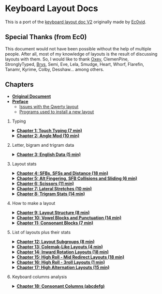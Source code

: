 
# Keyboard Layout Docs
This is a port of the [keyboard layout doc V2](https://bit.ly/layout-doc-v2) originally made by [Ec0vid](https://github.com/ec0vid).

## Special Thanks (from Ec0)
This document would not have been possible without the help of multiple people. After all, most of my knowledge of layouts is the result of discussing layouts with them. So, I would like to thank [Oxey](https://oxey.dev/), ClemenPine, StronglyTyped, [Brys](https://github.com/GalileoBlues/), Semi, Eve, Lela, Smudge, Heart, Whorf, Flarefin, Tanamr, Kyrime, Colby, Desshaw... among others.

## Chapters
- [**Original Document**](https://bit.ly/layout-doc-v2)
- [**Preface**](preface.md)
    - [Issues with the Qwerty layout](preface.md#issues-with-the-Qwerty-layout)
    - [Programs used to install a new layout](preface.md#programs-used-to-install-a-new-layout)

1.  Typing
	<details markdown="1">
	<summary><strong><a href="book/Chapter 1%3A Touch Typing (7 min).md">Chapter 1: Touch Typing (7 min)</a></strong></summary>

	- <a href="book/Chapter 1%3A Touch Typing (7 min).md#11-touch-typing">1.1. Touch typing</a>
	- <a href="book/Chapter 1%3A Touch Typing (7 min).md#12-the-home-row">1.2. The home row</a>
	- <a href="book/Chapter 1%3A Touch Typing (7 min).md#13-the-top-and-bottom-row">1.3. The top and bottom row</a>
	- <a href="book/Chapter 1%3A Touch Typing (7 min).md#14-how-to-learn-a-new-layout">1.4. How to learn a new layout</a>
	- <a href="book/Chapter 1%3A Touch Typing (7 min).md#15-word-tests">1.5. Word tests</a>
	- <a href="book/Chapter 1%3A Touch Typing (7 min).md#16-punctuation-and-shift">1.6. Punctuation and shift</a>
	- <a href="book/Chapter 1%3A Touch Typing (7 min).md#17-quotes">1.7. Quotes</a>
	- <a href="book/Chapter 1%3A Touch Typing (7 min).md#18-swapping-caps-lock-and-backspace-(on-windows)">1.8. Swapping Caps lock and Backspace (on Windows)</a>

	</details>

	<details markdown="1">
    <summary><strong><a href="book/Chapter 2%3A Angle Mod (10 min).md">Chapter 2: Angle Mod (10 min)</a></strong></summary>

	- <a href="book/Chapter 2%3A Angle Mod (10 min).md#21-improved-typing-technique">2.1. Improved typing technique</a>
	- <a href="book/Chapter 2%3A Angle Mod (10 min).md#22-ansi-and-iso-standards">2.2. ANSI and ISO standards</a>
	- <a href="book/Chapter 2%3A Angle Mod (10 min).md#23-angle-modding-a-layout">2.3. Angle modding a layout</a>
	- <a href="book/Chapter 2%3A Angle Mod (10 min).md#231-ansi-angle-mod-example">2.3.1. ANSI angle mod example</a>
	- <a href="book/Chapter 2%3A Angle Mod (10 min).md#232-iso-angle-mod-example">2.3.2. ISO angle mod example</a>
	- <a href="book/Chapter 2%3A Angle Mod (10 min).md#24-un-angle-modding-a-layout">2.4. Un-angle modding a layout</a>
	- <a href="book/Chapter 2%3A Angle Mod (10 min).md#25-errors-to-avoid-with-angle-mod">2.5. Errors to avoid with angle mod</a>
	- <a href="book/Chapter 2%3A Angle Mod (10 min).md#251-learning-a-standard-layout-with-angle-mod-fingering-(angle-cheat)">2.5.1. Learning a standard layout with angle mod fingering (angle cheat)</a>
	- <a href="book/Chapter 2%3A Angle Mod (10 min).md#252-learning-an-angled-modded-layout-with-standard-fingering">2.5.2. Learning an angled modded layout with standard fingering</a>
	- <a href="book/Chapter 2%3A Angle Mod (10 min).md#26-how-to-tell-if-a-layout-is-angle-modded-or-not">2.6. How to tell if a layout is angle modded or not</a>

	</details>

2. Letter, bigram and trigram data
	<details markdown="1">
	<summary><strong><a href="book/Chapter 3%3A English Data (5 min).md">Chapter 3: English Data (5 min)</a></strong></summary>

	- <a href="book/Chapter 3%3A English Data (5 min).md#31-english-letter-frequency">3.1. English letter frequency</a>
	- <a href="book/Chapter 3%3A English Data (5 min).md#32-top-50-bigrams">3.2. Top 50 bigrams</a>
	- <a href="book/Chapter 3%3A English Data (5 min).md#33-top-50-trigrams">3.3. Top 50 trigrams</a>
	- <a href="book/Chapter 3%3A English Data (5 min).md#34-extended-bigram-tables">3.4. Extended bigram tables</a>
	- <a href="book/Chapter 3%3A English Data (5 min).md#35-vowel--vowel-bigrams">3.5. Vowel + vowel bigrams</a>
	- <a href="book/Chapter 3%3A English Data (5 min).md#36-consonant--consonant-bigrams">3.6. Consonant + consonant bigrams</a>
	- <a href="book/Chapter 3%3A English Data (5 min).md#37-consonant--vowel-bigrams">3.7. Consonant + vowel bigrams</a>
	- <a href="book/Chapter 3%3A English Data (5 min).md#38-double-letters">3.8. Double letters</a>
	- <a href="book/Chapter 3%3A English Data (5 min).md#39-consonant-only-trigrams">3.9. Consonant only trigrams</a>
	- <a href="book/Chapter 3%3A English Data (5 min).md#310-consonant-only-trigrams-(excluding-y)">3.10. Consonant only trigrams (excluding Y)</a>
	- <a href="book/Chapter 3%3A English Data (5 min).md#311-top-words-with-apostrophe">3.11. Top words with apostrophe</a>
	- <a href="book/Chapter 3%3A English Data (5 min).md#312-top-trigrams-with-apostrophe">3.12. Top trigrams with apostrophe</a>

	</details>

3. Layout stats
	<details markdown="1">
	<summary><strong><a href="book/Chapter 4%3A SFBs, SFSs and Distance (18 min).md">Chapter 4: SFBs, SFSs and Distance (18 min)</a></strong></summary>

	- <a href="book/Chapter 4%3A SFBs, SFSs and Distance (18 min).md#41-same-finger-bigrams-sfbs">4.1. Same finger bigrams (SFBs)</a>
	- <a href="book/Chapter 4%3A SFBs, SFSs and Distance (18 min).md#42-calculating-the-distance-between-two-keys">4.2. Calculating the distance between two keys</a>
	- <a href="book/Chapter 4%3A SFBs, SFSs and Distance (18 min).md#43-1u-and-2u-sfb">4.3. 1U and 2U SFB</a>
	- <a href="book/Chapter 4%3A SFBs, SFSs and Distance (18 min).md#44-diagonals">4.4. Diagonals</a>
	- <a href="book/Chapter 4%3A SFBs, SFSs and Distance (18 min).md#45-same-finger-skipgrams-sfss">4.5. Same finger Skipgrams (SFSs)</a>
	- <a href="book/Chapter 4%3A SFBs, SFSs and Distance (18 min).md#46-distance-on-a-layout">4.6. Distance on a layout</a>
	- <a href="book/Chapter 4%3A SFBs, SFSs and Distance (18 min).md#47-decentivicing-2u-sfbs-and-sfss">4.7. Decentivicing 2U SFBs and SFSs</a>
	- <a href="book/Chapter 4%3A SFBs, SFSs and Distance (18 min).md#48-distributing-movement-across-the-fingers">4.8. Distributing movement across the fingers</a>
	- <a href="book/Chapter 4%3A SFBs, SFSs and Distance (18 min).md#49-distance-on-qwerty">4.9. Distance on Qwerty</a>
	- <a href="book/Chapter 4%3A SFBs, SFSs and Distance (18 min).md#410-examples-of-bad-words-on-qwerty">4.10. Examples of bad words on Qwerty</a>
		- <a href="book/Chapter 4%3A SFBs, SFSs and Distance (18 min).md#4101-heavy-sfs-words-on-qwerty">4.10.1. Heavy SFS words on Qwerty</a>
		- <a href="book/Chapter 4%3A SFBs, SFSs and Distance (18 min).md#4102-heavy-sfb-words-on-qwerty">4.10.2. Heavy SFB words on Qwerty</a>

	</details>

	<details markdown="1">
	<summary><strong><a href="book/Chapter 5%3A Alt Fingering, SFB Collisions and Sliding (6 min).md">Chapter 5: Alt Fingering, SFB Collisions and Sliding (6 min)</a></strong></summary>

	- <a href="book/Chapter 5%3A Alt Fingering, SFB Collisions and Sliding (6 min).md#51-alt-fingering">5.1. Alt fingering</a>
	- <a href="book/Chapter 5%3A Alt Fingering, SFB Collisions and Sliding (6 min).md#52-sfb-collisions">5.2. SFB collisions</a>
	- <a href="book/Chapter 5%3A Alt Fingering, SFB Collisions and Sliding (6 min).md#53-designing-a-layout-with-alt-fingering-in-mind">5.3. Designing a layout with alt fingering in mind</a>
	- <a href="book/Chapter 5%3A Alt Fingering, SFB Collisions and Sliding (6 min).md#54-most-comfortable-alt-fingers">5.4. Most comfortable alt fingers</a>
		- <a href="book/Chapter 5%3A Alt Fingering, SFB Collisions and Sliding (6 min).md#541-on-row-stagger">5.4.1. On row stagger</a>
		- <a href="book/Chapter 5%3A Alt Fingering, SFB Collisions and Sliding (6 min).md#542-on-matrix">5.4.2. On matrix</a>
	- <a href="book/Chapter 5%3A Alt Fingering, SFB collisions and Sliding (6 min).md#55-sliding">5.5. Sliding</a>
	uuu

	</details>

	<details markdown="1">
	<summary><strong><a href="book/Chapter 6%3A Scissors (11 min).md">Chapter 6: Scissors (11 min)</a></strong></summary>

	- <a href="book/Chapter 6%3A Scissors (11 min).md#61-row-skips-vs-scissors">6.1. Row skips vs scissors</a>
	- <a href="book/Chapter 6%3A Scissors (11 min).md#62-full-scissors-bigrams-fsbs">6.2. Full scissors bigrams (FSBs)</a>
	- <a href="book/Chapter 6%3A Scissors (11 min).md#63-other-potential-scissors">6.3. Other potential scissors</a>
	- <a href="book/Chapter 6%3A Scissors (11 min).md#64-scissor-angle">6.4. Scissor angle</a>
	- <a href="book/Chapter 6%3A Scissors (11 min).md#65-adjacent-vs-non-adjacent-scissors">6.5. Adjacent vs non adjacent scissors</a>
	- <a href="book/Chapter 6%3A Scissors (11 min).md#66-full-scissor-skipgrams-fsss">6.6. Full scissor skipgrams (FSSs)</a>
	- <a href="book/Chapter 6%3A Scissors (11 min).md#67-half-scissors-bigrams-hsbs">6.7. Half scissors bigrams (HSBs)</a>
	- <a href="book/Chapter 6%3A Scissors (11 min).md#68-half-scissor-skipgrams-hsss">6.8. Half scissor skipgrams (HSSs)</a>
	- <a href="book/Chapter 6%3A Scissors (11 min).md#69-keysolve-analyzer">6.9. Keysolve analyzer</a>
	- <a href="book/Chapter 6%3A Scissors (11 min).md#610-minimizing-scissors">6.10. Minimizing scissors</a>
		- <a href="book/Chapter 6%3A Scissors (11 min).md#6101-reducing-bottom-row-use">6.10.1. Reducing bottom row use</a>
		- <a href="book/Chapter 6%3A Scissors (11 min).md#6102-strategically-avoiding-scissors">6.10.2. Strategically avoiding scissors</a>
		- <a href="book/Chapter 6%3A Scissors (11 min).md#6103-common-scissors-in-layouts">6.10.3. Common scissors in layouts</a>

	</details>

	<details markdown="1">
	<summary><strong><a href="book/Chapter 7%3A Lateral Stretches (10 min).md">Chapter 7: Lateral Stretches (10 min)</a></strong></summary>

	- <a href="book/Chapter 7%3A Lateral Stretches (10 min).md#71-the-center-column">7.1. The center column</a>
	- <a href="book/Chapter 7%3A Lateral Stretches (10 min).md#72-lateral-stretch-bigrams-lsbs">7.2. Lateral stretch bigrams (LSBs)</a>
	- <a href="book/Chapter 7%3A Lateral Stretches (10 min).md#73-lateral-stretch-skipgrams-lsss">7.3. Lateral stretch skipgrams (LSSs)</a>
	- <a href="book/Chapter 7%3A Lateral Stretches (10 min).md#74-row-stagger-vs-matrix-lsbs">7.4. Row stagger vs matrix LSBs</a>
		- <a href="book/Chapter 7%3A Lateral Stretches (10 min).md#741-lsbs-on-matrix-only">7.4.1. LSBs on matrix only</a>
		- <a href="book/Chapter 7%3A Lateral Stretches (10 min).md#742-lsbs-on-row-stagger-only">7.4.2. LSBs on row stagger only</a>
		- <a href="book/Chapter 7%3A Lateral Stretches (10 min).md#743-lsbs-on-both-matrix-and-row-stagger">7.4.3. LSBs on both matrix and row stagger</a>
			- <a href="book/Chapter 7%3A Lateral Stretches (10 min).md#same-length">Same length</a>
			- <a href="book/Chapter 7%3A Lateral Stretches (10 min).md#longer-on-row-stagger">Longer on row stagger</a>
		- <a href="book/Chapter 7%3A Lateral Stretches (10 min).md#744-angle-mod-specific-lsbs">7.4.4. Angle mod specific LSBs</a>
	- <a href="book/Chapter 7%3A Lateral Stretches (10 min).md#75-vowel-hand-and-lSBs">7.5. Vowel hand and LSBs</a>
	- <a href="book/Chapter 7%3A Lateral Stretches (10 min).md#76-minimizing-stretches">7.6. Minimizing stretches</a>
		- <a href="book/Chapter 7%3A Lateral Stretches (10 min).md#761-reducing-center-column-use">7.6.1. Reducing center column use</a>
		- <a href="book/Chapter 7%3A Lateral Stretches (10 min).md#762-strategically-avoiding-stretches">7.6.2. Strategically avoiding stretches</a>

	</details>

	<details markdown="1">
	<summary><strong><a href="book/Chapter 8%3A Trigram Stats (14 min).md">Chapter 8: Trigram Stats (14 min)</a></strong></summary>

	- <a href="book/Chapter 8%3A Trigram Stats (14 min).md#81-alts-rolls-3rolls-&-redir">8.1. Alts, rolls, 3rolls & redir</a>
	- <a href="book/Chapter 8%3A Trigram Stats (14 min).md#82-the-relation-between-alts,-rolls,-3rolls-and-redir">8.2. The relation between alts, rolls, 3rolls and redir</a>
	- <a href="book/Chapter 8%3A Trigram Stats (14 min).md#83-balancing-alternation-&-rolling">8.3. Balancing alternation & rolling</a>
	- <a href="book/Chapter 8%3A Trigram Stats (14 min).md#84-which-consonants-lead-to-higher-or-lower-rolling">8.4. Which consonants lead to higher or lower rolling</a>
	- <a href="book/Chapter 8%3A Trigram Stats (14 min).md#85-common-trigrams-rolls--alternation">8.5. Common trigrams, rolls & alternation</a>
	- <a href="book/Chapter 8%3A Trigram Stats (14 min).md#86-roll-comfort">8.6. Roll comfort</a>
	- <a href="book/Chapter 8%3A Trigram Stats (14 min).md#87-which-consonants-lead-to-higher-or-lower-redirects">8.7. Which consonants lead to higher or lower redirects</a>
	- <a href="book/Chapter 8%3A Trigram Stats (14 min).md#88-common-trigrams--redirects">8.8. Common trigrams & redirects</a>
	- <a href="book/Chapter 8%3A Trigram Stats (14 min).md#89-weak-redirects">8.9. “Weak” redirects</a>
	- <a href="book/Chapter 8%3A Trigram Stats (14 min).md#810-common-trigrams--3rolls">8.10. Common trigrams & 3rolls</a>

	</details>

4. How to make a layout
	<details markdown="1">
	<summary><strong><a href="book/Chapter 9%3A Layout Structure (8 min).md">Chapter 9: Layout Structure (8 min)</a></strong></summary>

	- <a href="book/Chapter 9%3A Layout Structure (8 min).md#91-letter-stacks">9.1. Letter stacks</a>
	- <a href="book/Chapter 9%3A Layout Structure (8 min).md#92-one-consonant-stack">9.2. One consonant stack</a>
	- <a href="book/Chapter 9%3A Layout Structure (8 min).md#93-one-vowel-stack">9.3. One vowel stack</a>
	- <a href="book/Chapter 9%3A Layout Structure (8 min).md#94-two-stacks-1-vowel--1-consonant">9.4. Two stacks (1 vowel + 1 consonant)</a>
		- <a href="book/Chapter 9%3A Layout Structure (8 min).md#941-with-c-on-index">9.4.1. With C on index</a>
		- <a href="book/Chapter 9%3A Layout Structure (8 min).md#942-with-c-on-pinky">9.4.2. With C on pinky</a>
	- <a href="book/Chapter 9%3A Layout Structure (8 min).md#95-summary-table">9.5. Summary table</a>

	</details>

	<details markdown="1">
	<summary><strong><a href="book/Chapter 10%3A Vowel Blocks and Punctuation (14 min).md">Chapter 10: Vowel Blocks and Punctuation (14 min)</a></strong></summary>

	- <a href="book/Chapter 10%3A Vowel Blocks and Punctuation (14 min).md#101-challenging-the-home-row-convention">10.1. Challenging the home row convention</a>
	- <a href="book/Chapter 10%3A Vowel Blocks and Punctuation (14 min).md#102-oe-stack">10.2. OE stack</a>
		- <a href="book/Chapter 10%3A Vowel Blocks and Punctuation (14 min).md#ua-oe-yi">UA OE YI</a>
		- <a href="book/Chapter 10%3A Vowel Blocks and Punctuation (14 min).md#oe-ui-a">OE UI A</a>
	- <a href="book/Chapter 10%3A Vowel Blocks and Punctuation (14 min).md#103-oa-stack">10.3. OA stack</a>
		- <a href="book/Chapter 10%3A Vowel Blocks and Punctuation (14 min).md#oa-ue-i">OA UE I</a>
		- <a href="book/Chapter 10%3A Vowel Blocks and Punctuation (14 min).md#ue-oa-yi">UE OA YI</a>
		- <a href="book/Chapter 10%3A Vowel Blocks and Punctuation (14 min).md#oa-ui-e">OA UI E</a>
	- <a href="book/Chapter 10%3A Vowel Blocks and Punctuation (14 min).md#104-without-oe-or-oa">10.4. Without OE or OA</a>
		- <a href="book/Chapter 10%3A Vowel Blocks and Punctuation (14 min).md#ue-yi-o">UE YI O</a>
		- <a href="book/Chapter 10%3A Vowel Blocks and Punctuation (14 min).md#ue-a-o">UE A O</a>
	- <a href="book/Chapter 10%3A Vowel Blocks and Punctuation (14 min).md#105-with-an-u-column-very-rare">10.5. With an U column (very rare)</a>
	- <a href="book/Chapter 10%3A Vowel Blocks and Punctuation (14 min).md#106-avoiding-an-uiy-column">10.6. Avoiding an UIY column</a>
	- <a href="book/Chapter 10%3A Vowel Blocks and Punctuation (14 min).md#107-punctuation-sfbs">10.7. Punctuation SFBs</a>
		- <a href="book/Chapter 10%3A Vowel Blocks and Punctuation (14 min).md#vowels--punctuation">Vowels + punctuation</a>
		- <a href="book/Chapter 10%3A Vowel Blocks and Punctuation (14 min).md#consonants--punctuation">Consonants + punctuation</a>
		- <a href="book/Chapter 10%3A Vowel Blocks and Punctuation (14 min).md#other">Other</a>
	- <a href="book/Chapter 10%3A Vowel Blocks and Punctuation (14 min).md#108-punctuation-setup-examples">10.8. Punctuation setup examples</a>
	- <a href="book/Chapter 10%3A Vowel Blocks and Punctuation (14 min).md#109-should-the-index-finger-be-used-for-consonants-or-vowels?">10.9. Should the index finger be used for consonants or vowels?</a>
		- <a href="book/Chapter 10%3A Vowel Blocks and Punctuation (14 min).md#1091-consonant-index">10.9.1 Consonant index</a>
		- <a href="book/Chapter 10%3A Vowel Blocks and Punctuation (14 min).md#1092-vowel-index">10.9.2 Vowel index</a>

	</details>

	<details markdown="1">
	<summary><strong><a href="book/Chapter 11%3A Consonant Blocks (7 min).md">Chapter 11: Consonant Blocks (7 min)</a></strong></summary>

	- <a href="book/Chapter 11%3A Consonant Blocks (7 min).md#111-consonant-columns-table">11.1. Consonant columns table</a>
	- <a href="book/Chapter 11%3A Consonant Blocks (7 min).md#112-consonant-patterns">11.2. Consonant patterns</a>
	- <a href="book/Chapter 11%3A Consonant Blocks (7 min).md#113-bottom-row-use-on-the-consonant-side">11.3. Bottom row use on the consonant side</a>
	- <a href="book/Chapter 11%3A Consonant Blocks (7 min).md#114-hn-stack-(most-popular)">11.4. HN stack (most popular)</a>
		- <a href="book/Chapter 11%3A Consonant Blocks (7 min).md#lr--hnb">LR + HNB</a>
		- <a href="book/Chapter 11%3A Consonant Blocks (7 min).md#lr--hnm">LR + HNM</a>
		- <a href="book/Chapter 11%3A Consonant Blocks (7 min).md#wr--hnl">WR + HNL</a>
	- <a href="book/Chapter 11%3A Consonant Blocks (7 min).md#115-hr-stack">11.5. HR stack</a>
		- <a href="book/Chapter 11%3A Consonant Blocks (7 min).md#fsv--lrh">FSV + LRH</a>
		- <a href="book/Chapter 11%3A Consonant Blocks (7 min).md#pnb--lrh">PNB + LRH</a>
	- <a href="book/Chapter 11%3A Consonant Blocks (7 min).md#116-rn-stack">11.6. RN stack</a>
		- <a href="book/Chapter 11%3A Consonant Blocks (7 min).md#lhm-or-lh--rn">LHM or LH + RN</a>
		- <a href="book/Chapter 11%3A Consonant Blocks (7 min).md#ls--rn">LS + RN</a>
		- <a href="book/Chapter 11%3A Consonant Blocks (7 min).md#ltm--rn">LTM + RN</a>
	- <a href="book/Chapter 11%3A Consonant Blocks (7 min).md#117-without-hn,-hr-or-rn">11.7. Without HN, HR or RN</a>
		- <a href="book/Chapter 11%3A Consonant Blocks (7 min).md#lr--cs">LR + CS</a>
		- <a href="book/Chapter 11%3A Consonant Blocks (7 min).md#lnm-or-ln--cs">LNM or LN + CS</a>
		- <a href="book/Chapter 11%3A Consonant Blocks (7 min).md#lhm--cs">LHM + CS</a>
		- <a href="book/Chapter 11%3A Consonant Blocks (7 min).md#ltm--cs">LTM + CS</a>

	</details>

5. List of layouts plus their stats
	<details markdown="1">
	<summary><strong><a href="book/Chapter 12%3A Layout Subgroups (8 min).md">Chapter 12: Layout Subgroups (8 min)</a></strong></summary>

	- <a href="book/Chapter 12%3A Layout Subgroups (8 min).md#121-classifying-layouts">12.1. Classifying layouts</a>
	- <a href="book/Chapter 12%3A Layout Subgroups (8 min).md#122-layout-stat-table">12.2. Layout stat table</a>
	- <a href="book/Chapter 12%3A Layout Subgroups (8 min).md#123-how-the-stats-were-obtained">12.3. How the stats were obtained</a>
	- <a href="book/Chapter 12%3A Layout Subgroups (8 min).md#124-stats-thresholds">12.4. Stats thresholds</a>
	- <a href="book/Chapter 12%3A Layout Subgroups (8 min).md#125-hand-balance-nuances">12.5. Hand balance nuances</a>

	</details>

	<details markdown="1">
	<summary><strong><a href="book/Chapter 13%3A Colemak-Like Layouts (4 min).md">Chapter 13: Colemak-Like Layouts (4 min)</a></strong></summary>

	- <a href="book/Chapter 13%3A Colemak-Like Layouts (4 min).md#131-colemak">13.1. Colemak</a>
	- <a href="book/Chapter 13%3A Colemak-Like Layouts (4 min).md#132-colemak-like-arrangements">13.2. Colemak-like arrangements</a>
		- <a href="book/Chapter 13%3A Colemak-Like Layouts (4 min).md#1321-hnlm-index--4-vowels">13.2.1. HNLM index + 4 vowels</a>
			- <a href="book/Chapter 13%3A Colemak-Like Layouts (4 min).md#arst">ARST</a>
		- <a href="book/Chapter 13%3A Colemak-Like Layouts (4 min).md#1322-fnhpb-index--4-vowels">13.2.2. FNHPB index + 4 vowels</a>
			- <a href="book/Chapter 13%3A Colemak-Like Layouts (4 min).md#arst--arts">ARST / ARTS</a>
			- <a href="book/Chapter 13%3A Colemak-Like Layouts (4 min).md#isrt--irst">ISRT / IRST</a>

	</details>

	<details markdown="1">
	<summary><strong><a href="book/Chapter 14%3A Inward Rotation Layouts (18 min).md">Chapter 14: Inward Rotation Layouts (18 min)</a></strong></summary>

	- <a href="book/Chapter 14%3A Inward Rotation Layouts (18 min).md#141-in-rolls--out-rolls">14.1. In-rolls  out-rolls</a>
	- <a href="book/Chapter 14%3A Inward Rotation Layouts (18 min).md#142-how-to-arrange-the-vowels-for-in-rolls">14.2. How to arrange the vowels for in-rolls</a>
		- <a href="book/Chapter 14%3A Inward Rotation Layouts (18 min).md#yi-oe-ua-vowel-block">YI OE UA vowel block</a>
		- <a href="book/Chapter 14%3A Inward Rotation Layouts (18 min).md#yi-oa-ue,--i-oa-ue----e-oa-ui-vowel-blocks">YI OA UE,  I OA UE    E OA UI vowel blocks</a>
	- <a href="book/Chapter 14%3A Inward Rotation Layouts (18 min).md#143-how-to-arrange-the-consonants-for-in-rolls">14.3. How to arrange the consonants for in-rolls</a>
		- <a href="book/Chapter 14%3A Inward Rotation Layouts (18 min).md#1431-consonants-on-the-vowel-hand">14.3.1. Consonants on the vowel hand</a>
		- <a href="book/Chapter 14%3A Inward Rotation Layouts (18 min).md#1432-consonants-on-the-consonant-hand">14.3.2. Consonants on the consonant hand</a>
		- <a href="book/Chapter 14%3A Inward Rotation Layouts (18 min).md#1433-n--h-on-separate-hands">14.3.3. N  H on separate hands</a>
	- <a href="book/Chapter 14%3A Inward Rotation Layouts (18 min).md#144-avoiding-a-nh-column">14.4. Avoiding a NH column</a>
	- <a href="book/Chapter 14%3A Inward Rotation Layouts (18 min).md#145-in-roll-ratio">14.5. In-roll ratio</a>
	- <a href="book/Chapter 14%3A Inward Rotation Layouts (18 min).md#146-out-rolls-vs-alternation">14.6. Out-rolls vs alternation</a>
	- <a href="book/Chapter 14%3A Inward Rotation Layouts (18 min).md#147-layout-arrangements-for-in-rolls">14.7. Layout arrangements for in-rolls</a>
		- <a href="book/Chapter 14%3A Inward Rotation Layouts (18 min).md#1471-h--vowels">14.7.1. H + vowels</a>
			- <a href="book/Chapter 14%3A Inward Rotation Layouts (18 min).md#nrst--nsrt--nrts--rsnt…">NRST / NSRT / NRTS / RSNT…</a>
		- <a href="book/Chapter 14%3A Inward Rotation Layouts (18 min).md#1472-nr--vowels">14.7.2. NR + vowels</a>
			- <a href="book/Chapter 14%3A Inward Rotation Layouts (18 min).md#csth">CSTH</a>
			- <a href="book/Chapter 14%3A Inward Rotation Layouts (18 min).md#sthc">STHC</a>
		- <a href="book/Chapter 14%3A Inward Rotation Layouts (18 min).md#1473-n-or-nl--vowels">14.7.3. N or NL + vowels</a>
			- <a href="book/Chapter 14%3A Inward Rotation Layouts (18 min).md#rsth">RSTH</a>
			- <a href="book/Chapter 14%3A Inward Rotation Layouts (18 min).md#trsh">TRSH</a>
		- <a href="book/Chapter 14%3A Inward Rotation Layouts (18 min).md#1474-lrw--vowels">14.7.4. LRW + vowels</a>
			- <a href="book/Chapter 14%3A Inward Rotation Layouts (18 min).md#nsth">NSTH</a>
		- <a href="book/Chapter 14%3A Inward Rotation Layouts (18 min).md#1475-c--vowels">14.7.5. C + vowels</a>
			- <a href="book/Chapter 14%3A Inward Rotation Layouts (18 min).md#nsth">NSTH</a>

	</details>

	<details markdown="1">
	<summary><strong><a href="book/Chapter 15%3A High Roll - Mid Redirect Layouts (18 min).md">Chapter 15: High Roll - Mid Redirect Layouts (18 min)</a></strong></summary>

	- <a href="book/Chapter 15%3A High Roll - Mid Redirect Layouts (18 min).md#151-rolls--redirects">15.1. Rolls & redirects</a>
	- <a href="book/Chapter 15%3A High Roll - Mid Redirect Layouts (18 min).md#152-basics">15.2. Basics</a>
	- <a href="book/Chapter 15%3A High Roll - Mid Redirect Layouts (18 min).md#153-layout-arrangements-for-high-roll---mid-redirects">15.3. Layout arrangements for high roll - mid redirects</a>
		- <a href="book/Chapter 15%3A High Roll - Mid Redirect Layouts (18 min).md#1531-nh--vowels">15.3.1. NH + vowels</a>
			- <a href="book/Chapter 15%3A High Roll - Mid Redirect Layouts (18 min).md#crst">CRST</a>
			- <a href="book/Chapter 15%3A High Roll - Mid Redirect Layouts (18 min).md#strd--srtd--srtc">STRD / SRTD / SRTC</a>
		- <a href="book/Chapter 15%3A High Roll - Mid Redirect Layouts (18 min).md#1532-hm-or-hml--vowels">15.3.2. HM or HML + vowels</a>
			- <a href="book/Chapter 15%3A High Roll - Mid Redirect Layouts (18 min).md#nrts--rnts">NRTS / RNTS</a>
			- <a href="book/Chapter 15%3A High Roll - Mid Redirect Layouts (18 min).md#sntc--sntd--stnd">SNTC / SNTD / STND</a>
		- <a href="book/Chapter 15%3A High Roll - Mid Redirect Layouts (18 min).md#1533-lrh--vowels">15.3.3. LRH + vowels</a>
			- <a href="book/Chapter 15%3A High Roll - Mid Redirect Layouts (18 min).md#sntm--nstm--nstd">SNTM / NSTM / NSTD</a>
	- <a href="book/Chapter 15%3A High Roll - Mid Redirect Layouts (18 min).md#154-space-thumb-optimization">15.4. Space thumb optimization</a>
		- <a href="book/Chapter 15%3A High Roll - Mid Redirect Layouts (18 min).md#1541-space-trigrams">15.4.1. Space trigrams</a>
		- <a href="book/Chapter 15%3A High Roll - Mid Redirect Layouts (18 min).md#1542-how-rolls-and-redirects-involving-space-work">15.4.2. How rolls and redirects involving space work</a>
		- <a href="book/Chapter 15%3A High Roll - Mid Redirect Layouts (18 min).md#1543-example-of-analyzing-space-trigrams-in-a-layout">15.4.3. Example of analyzing space trigrams in a layout</a>
		- <a href="book/Chapter 15%3A High Roll - Mid Redirect Layouts (18 min).md#1544-a200-analyzer">15.4.4. a200 analyzer</a>
		- <a href="book/Chapter 15%3A High Roll - Mid Redirect Layouts (18 min).md#1545-hand-balance-and-space">15.4.5. Hand balance and space</a>
		- <a href="book/Chapter 15%3A High Roll - Mid Redirect Layouts (18 min).md#1546-keeping-your-current-space-thumb">15.4.6. Keeping your current space thumb</a>

	</details>

	<details markdown="1">
	<summary><strong><a href="book/Chapter 16%3A High Roll - 3roll Layouts (1 min).md">Chapter 16: High Roll - 3roll Layouts (1 min)</a></strong></summary>

	- <a href="book/Chapter 16%3A High Roll - 3roll Layouts (1 min).md#161-3rolls">16.1. 3rolls</a>
	- <a href="book/Chapter 16%3A High Roll - 3roll Layouts (1 min).md#162-layout-arrangements-for-3rolls">16.2. Layout arrangements for 3rolls</a>
		- <a href="book/Chapter 16%3A High Roll - 3roll Layouts (1 min).md#seht--reht--ints">SEHT / REHT / INTS</a>

	</details>

	<details markdown="1">
	<summary><strong><a href="book/Chapter 17%3A High Alternation Layouts (15 min).md">Chapter 17: High Alternation Layouts (15 min)</a></strong></summary>

	- <a href="book/Chapter 17%3A High Alternation Layouts (15 min).md#171-alternation">17.1. Alternation</a>
	- <a href="book/Chapter 17%3A High Alternation Layouts (15 min).md#172-layout-arrangements-for-high-alternation">17.2. Layout arrangements for high alternation</a>
		- <a href="book/Chapter 17%3A High Alternation Layouts (15 min).md#1721-h--vowels">17.2.1. H + vowels</a>
			- <a href="book/Chapter 17%3A High Alternation Layouts (15 min).md#nrts--nrst">NRTS / NRST</a>
			- <a href="book/Chapter 17%3A High Alternation Layouts (15 min).md#csnt">CSNT</a>
		- <a href="book/Chapter 17%3A High Alternation Layouts (15 min).md#1722-c--vowels">17.2.2. C + vowels</a>
			- <a href="book/Chapter 17%3A High Alternation Layouts (15 min).md#srnt--srht--srtn--strn-nh-column">SRNT / SRHT / SRTN / STRN (NH column)</a>
			- <a href="book/Chapter 17%3A High Alternation Layouts (15 min).md#nstr--sntr--nsrt--snrt-lhr-column">NSTR / SNTR / NSRT / SNRT (LHR column)</a>
			- <a href="book/Chapter 17%3A High Alternation Layouts (15 min).md#shrt--snht--snth--hsnt-rn-column">SHRT / SNHT / SNTH / HSNT (RN column)</a>
			- <a href="book/Chapter 17%3A High Alternation Layouts (15 min).md#rsnt--snrt">RSNT / SNRT</a>
		- <a href="book/Chapter 17%3A High Alternation Layouts (15 min).md#1723-s--vowels">17.2.3. S + vowels</a>
		- <a href="book/Chapter 17%3A High Alternation Layouts (15 min).md#1724-t--vowels">17.2.4 T + vowels</a>
		- <a href="book/Chapter 17%3A High Alternation Layouts (15 min).md#1725-other">17.2.5. Other</a>

	</details>

6. Keyboard columns analysis
	<details markdown="1">
	<summary><strong><a href="book/Chapter 18%3A Consonant Columns (abcdefg).md">Chapter 18: Consonant Columns (abcdefg)</a></strong></summary>

	- <a href="book/Chapter 18%3A Consonant Columns (abcdefg).md#181-info-given-for-each-consonant">18.1 Info given for each consonant</a>
		- <a href="book/Chapter 18%3A Consonant Columns (abcdefg).md#1811-pairs">18.1.1. Pairs</a>
		- <a href="book/Chapter 18%3A Consonant Columns (abcdefg).md#1812-sfb-thresholds">18.1.2. SFB thresholds</a>
		- <a href="book/Chapter 18%3A Consonant Columns (abcdefg).md#1813-columns">18.1.3. Columns</a>
	- <a href="book/Chapter 18%3A Consonant Columns (abcdefg).md#182-movement-on-the-index-vs-the-other-fingers">18.2. Movement on the index vs the other fingers</a>
	- <a href="book/Chapter 18%3A Consonant Columns (abcdefg).md#183-high-movement-columns-and-alt-fingering">18.3. High movement columns and alt fingering</a>
	- <a href="book/Chapter 18%3A Consonant Columns (abcdefg).md#184-index-finger-columns">18.4. Index finger columns</a>
		- <a href="book/Chapter 18%3A Consonant Columns (abcdefg).md#1841-standard-fingering">18.4.1. Standard fingering</a>
		- <a href="book/Chapter 18%3A Consonant Columns (abcdefg).md#1842-angle-mod-fingering">18.4.2. Angle mod fingering</a>
	- <a href="book/Chapter 18%3A Consonant Columns (abcdefg).md#185-main-consonants">18.5. Main consonants</a>
		- <a href="book/Chapter 18%3A Consonant Columns (abcdefg).md#letter-t">Letter T</a>
		- <a href="book/Chapter 18%3A Consonant Columns (abcdefg).md#letter-n">Letter N</a>
		- <a href="book/Chapter 18%3A Consonant Columns (abcdefg).md#letter-s">Letter S</a>
		- <a href="book/Chapter 18%3A Consonant Columns (abcdefg).md#letter-h">Letter H</a>
		- <a href="book/Chapter 18%3A Consonant Columns (abcdefg).md#letter-r">Letter R</a>
		- <a href="book/Chapter 18%3A Consonant Columns (abcdefg).md#letter-l">Letter L</a>
		- <a href="book/Chapter 18%3A Consonant Columns (abcdefg).md#letter-d">Letter D</a>
		- <a href="book/Chapter 18%3A Consonant Columns (abcdefg).md#letter-c">Letter C</a>
	- <a href="book/Chapter 18%3A Consonant Columns (abcdefg).md#186-remaining-consonants">18.6. Remaining consonants</a>
		- <a href="book/Chapter 18%3A Consonant Columns (abcdefg).md#letter-y">Letter Y</a>
		- <a href="book/Chapter 18%3A Consonant Columns (abcdefg).md#letter-w">Letter W</a>
		- <a href="book/Chapter 18%3A Consonant Columns (abcdefg).md#letter-m">Letter M</a>
		- <a href="book/Chapter 18%3A Consonant Columns (abcdefg).md#letter-f">Letter F</a>
		- <a href="book/Chapter 18%3A Consonant Columns (abcdefg).md#letter-p">Letter P</a>
		- <a href="book/Chapter 18%3A Consonant Columns (abcdefg).md#letter-g">Letter G</a>
		- <a href="book/Chapter 18%3A Consonant Columns (abcdefg).md#letter-b">Letter B</a>
		- <a href="book/Chapter 18%3A Consonant Columns (abcdefg).md#letter-v">Letter V</a>
		- <a href="book/Chapter 18%3A Consonant Columns (abcdefg).md#letter-k">Letter K</a>

	</details>
